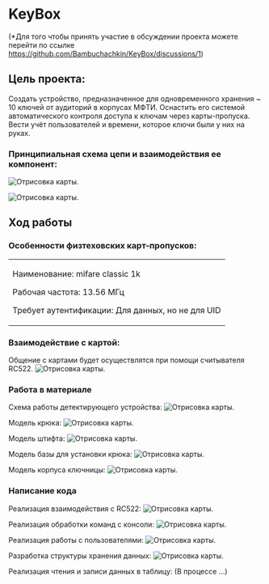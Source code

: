 # KeyBox

(*Для того чтобы принять участие в обсуждении проекта можете перейти по ссылке https://github.com/Bambuchachkin/KeyBox/discussions/1)

## Цель проекта:
Создать устройство, предназначенное для одновременного хранения ~ 10 ключей от
аудиторий в корпусах МФТИ. Оснастить его системой автоматического контроля
доступа к ключам через карты-пропуска. Вести учёт пользователей и времени, которое
ключи были у них на руках.

### Принципиальная схема цепи и взаимодействия ее компонент:

![Отрисовка карты.](Documents/Images/Scheme.png)

![Отрисовка карты.](Documents/Images/Logic.png)

## Ход работы

### Особенности физтеховских карт-пропусков:
<table>
<tr>
<td style="border: none;">

Наименование: mifare classic 1k

Рабочая частота: 13.56 МГц

Требует аутентификации: Для данных, но не для UID

</td> </tr> </table>

### Взаимодействие с картой:
Общение с картами будет осуществлятся при помощи считывателя RC522.
![Отрисовка карты.](Documents/Images/RC522.png)

### Работа в материале

Схема работы детектирующего устройства:
![Отрисовка карты.](Documents/Images/Hook.png)

Модель крюка:
![Отрисовка карты.](Documents/Images/Hook.jpg)

Модель штифта:
![Отрисовка карты.](Documents/Images/IceCream.jpg)

Модель базы для установки крюка:
![Отрисовка карты.](Documents/Images/Base.jpg)

Модель корпуса ключницы:
![Отрисовка карты.](Documents/Images/Box.jpg)

### Написание кода
Реализация взаимодействия с RC522:
![Отрисовка карты.](Documents/Images/RFID.png)

Реализация обработки команд с консоли:
![Отрисовка карты.](Documents/Images/ProcessCommand.png)

Реализация работы с пользователями:
![Отрисовка карты.](Documents/Images/Users.png)

Разработка структуры хранения данных:
![Отрисовка карты.](Documents/Images/Table.png)

Реализация чтения и записи данных в таблицу:
(В процессе ...)